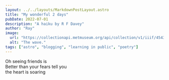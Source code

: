 ```yaml
---
layout: ../../layouts/MarkdownPostLayout.astro
title: "My wonderful 2 days"
pubDate: 2022-07-01
description: "A haiku by R F Davey"
author: "Ray"
image:
  url: "https://collectionapi.metmuseum.org/api/collection/v1/iiif/45434/134438/main-image"
  alt: "The wave."
tags: ["astro", "blogging", "learning in public", "poetry"]
---
```


Oh seeing friends is <br>
Better than your fears tell you<br>
the heart is soaring
